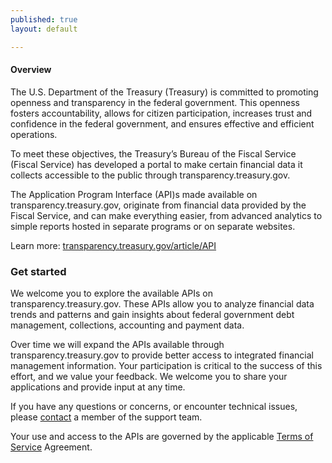 ```yaml
---
published: true
layout: default

---
```

#### Overview

The U.S. Department of the Treasury (Treasury) is committed to promoting openness and transparency in the federal government. This openness fosters accountability, allows for citizen participation, increases trust and confidence in the federal government, and ensures effective and efficient operations.

To meet these objectives, the Treasury’s Bureau of the Fiscal Service (Fiscal Service) has developed a portal to make certain financial data it collects accessible to the public through transparency.treasury.gov.

The Application Program Interface (API)s made available on transparency.treasury.gov, originate from financial data provided by the Fiscal Service, and can make everything easier, from advanced analytics to simple reports hosted in separate programs or on separate websites.

Learn more: <a target="_blank" href="https://www.transparency.treasury.gov/article/API">transparency.treasury.gov/article/API</a>


###  Get started

We welcome you to explore the available APIs on transparency.treasury.gov. These APIs allow you to analyze financial data trends and patterns and gain insights about federal government debt management, collections, accounting and payment data.

Over time we will expand the APIs available through transparency.treasury.gov to provide better access to integrated financial management information. Your participation is critical to the success of this effort, and we value your feedback.  We welcome you to share your applications and provide input at any time.

If you have any questions or concerns, or encounter technical issues, please [contact](https://transparency.treasury.gov/contact) a member of the support team.  

Your use and access to the APIs are governed by the applicable [Terms of Service](https://transparency.treasury.gov/article/terms-of-service) Agreement.


<body id="overview"></body>
